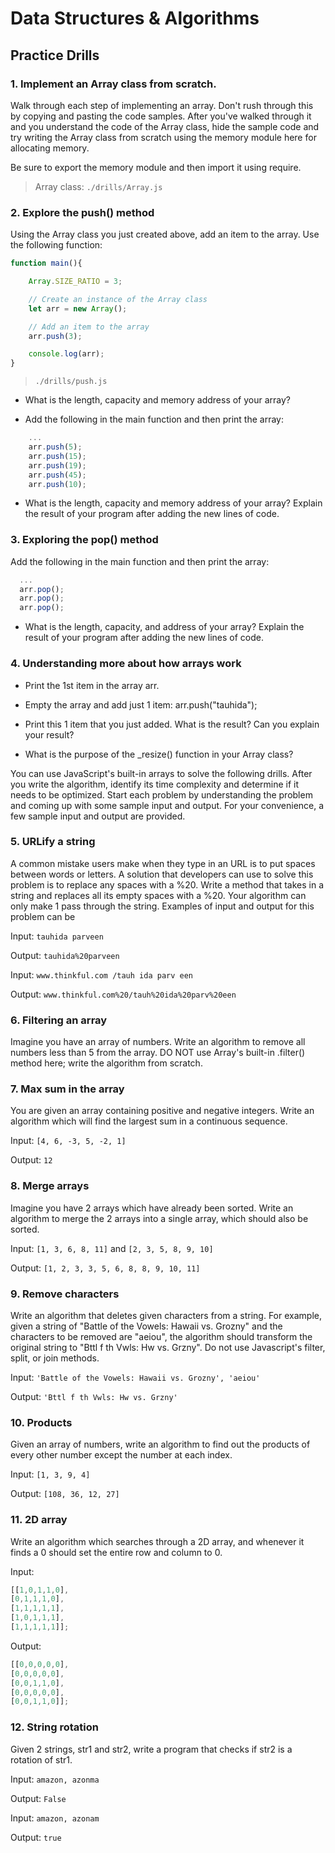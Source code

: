 # Data Structures & Algorithms

## Practice Drills

### 1. Implement an Array class from scratch.  

Walk through each step of implementing an array. Don't rush through this by copying and pasting the code samples. After you've walked through it and you understand the code of the Array class, hide the sample code and try writing the Array class from scratch using the memory module here for allocating memory.

Be sure to export the memory module and then import it using require.

  > Array class: `./drills/Array.js`

### 2. Explore the push() method  

Using the Array class you just created above, add an item to the array. Use the following function:

```javascript
function main(){

    Array.SIZE_RATIO = 3;

    // Create an instance of the Array class
    let arr = new Array();

    // Add an item to the array
    arr.push(3);

    console.log(arr);
}
```

  > `./drills/push.js`
  
  - What is the length, capacity and memory address of your array?

  - Add the following in the main function and then print the array:

```javascript
    ...
    arr.push(5);
    arr.push(15);
    arr.push(19);
    arr.push(45);
    arr.push(10);
```

 - What is the length, capacity and memory address of your array? Explain the result of your program after adding the new lines of code.  
  
### 3. Exploring the pop() method  

Add the following in the main function and then print the array:

```javascript
  ...
  arr.pop();
  arr.pop();
  arr.pop();
```

  - What is the length, capacity, and address of your array? Explain the result of your program after adding the new lines of code.

### 4. Understanding more about how arrays work  

  - Print the 1st item in the array arr.

  - Empty the array and add just 1 item: arr.push("tauhida");

  - Print this 1 item that you just added. What is the result? Can you explain your result?

  - What is the purpose of the _resize() function in your Array class?

You can use JavaScript's built-in arrays to solve the following drills. After you write the algorithm, identify its time complexity and determine if it needs to be optimized. Start each problem by understanding the problem and coming up with some sample input and output. For your convenience, a few sample input and output are provided.

### 5. URLify a string  

A common mistake users make when they type in an URL is to put spaces between words or letters. A solution that developers can use to solve this problem is to replace any spaces with a %20. Write a method that takes in a string and replaces all its empty spaces with a %20. Your algorithm can only make 1 pass through the string. Examples of input and output for this problem can be

Input: `tauhida parveen`

Output: `tauhida%20parveen`

Input: `www.thinkful.com /tauh ida parv een`

Output: `www.thinkful.com%20/tauh%20ida%20parv%20een`

### 6. Filtering an array  

Imagine you have an array of numbers. Write an algorithm to remove all numbers less than 5 from the array. DO NOT use Array's built-in .filter() method here; write the algorithm from scratch.

### 7. Max sum in the array  

You are given an array containing positive and negative integers. Write an algorithm which will find the largest sum in a continuous sequence.

Input: `[4, 6, -3, 5, -2, 1]`  

Output: `12`

### 8. Merge arrays
Imagine you have 2 arrays which have already been sorted. Write an algorithm to merge the 2 arrays into a single array, which should also be sorted.

Input: `[1, 3, 6, 8, 11]` and `[2, 3, 5, 8, 9, 10]`  

Output: `[1, 2, 3, 3, 5, 6, 8, 8, 9, 10, 11]`

### 9. Remove characters  

Write an algorithm that deletes given characters from a string. For example, given a string of "Battle of the Vowels: Hawaii vs. Grozny" and the characters to be removed are "aeiou", the algorithm should transform the original string to "Bttl f th Vwls: Hw vs. Grzny". Do not use Javascript's filter, split, or join methods.

Input: `'Battle of the Vowels: Hawaii vs. Grozny', 'aeiou'`  

Output: `'Bttl f th Vwls: Hw vs. Grzny'`

### 10. Products  

Given an array of numbers, write an algorithm to find out the products of every other number except the number at each index.

Input: `[1, 3, 9, 4]`  

Output: `[108, 36, 12, 27]`

### 11. 2D array  

Write an algorithm which searches through a 2D array, and whenever it finds a 0 should set the entire row and column to 0.

Input:
```javascript
[[1,0,1,1,0],
[0,1,1,1,0],
[1,1,1,1,1],
[1,0,1,1,1],
[1,1,1,1,1]];
```  

Output:
```javascript
[[0,0,0,0,0],
[0,0,0,0,0],
[0,0,1,1,0],
[0,0,0,0,0],
[0,0,1,1,0]];
```

### 12. String rotation
Given 2 strings, str1 and str2, write a program that checks if str2 is a rotation of str1.

Input: `amazon, azonma`

Output: `False`

Input: `amazon, azonam`

Output: `true`